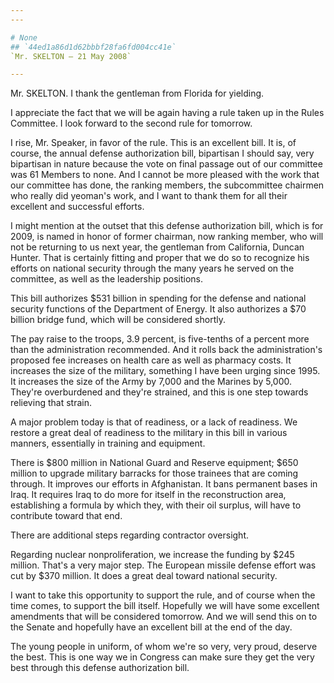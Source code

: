 ```yaml
---
---

# None
## `44ed1a86d1d62bbbf28fa6fd004cc41e`
`Mr. SKELTON — 21 May 2008`

---
```



Mr. SKELTON. I thank the gentleman from Florida for yielding.

I appreciate the fact that we will be again having a rule taken up in 
the Rules Committee. I look forward to the second rule for tomorrow.

I rise, Mr. Speaker, in favor of the rule. This is an excellent bill. 
It is, of course, the annual defense authorization bill, bipartisan I 
should say, very bipartisan in nature because the vote on final passage 
out of our committee was 61 Members to none. And I cannot be more 
pleased with the work that our committee has done, the ranking members, 
the subcommittee chairmen who really did yeoman's work, and I want to 
thank them for all their excellent and successful efforts.



I might mention at the outset that this defense authorization bill, 
which is for 2009, is named in honor of former chairman, now ranking 
member, who will not be returning to us next year, the gentleman from 
California, Duncan Hunter. That is certainly fitting and proper that we 
do so to recognize his efforts on national security through the many 
years he served on the committee, as well as the leadership positions.

This bill authorizes $531 billion in spending for the defense and 
national security functions of the Department of Energy. It also 
authorizes a $70 billion bridge fund, which will be considered shortly.

The pay raise to the troops, 3.9 percent, is five-tenths of a percent 
more than the administration recommended. And it rolls back the 
administration's proposed fee increases on health care as well as 
pharmacy costs. It increases the size of the military, something I have 
been urging since 1995. It increases the size of the Army by 7,000 and 
the Marines by 5,000. They're overburdened and they're strained, and 
this is one step towards relieving that strain.

A major problem today is that of readiness, or a lack of readiness. 
We restore a great deal of readiness to the military in this bill in 
various manners, essentially in training and equipment.

There is $800 million in National Guard and Reserve equipment; $650 
million to upgrade military barracks for those trainees that are coming 
through. It improves our efforts in Afghanistan. It bans permanent 
bases in Iraq. It requires Iraq to do more for itself in the 
reconstruction area, establishing a formula by which they, with their 
oil surplus, will have to contribute toward that end.

There are additional steps regarding contractor oversight.



Regarding nuclear nonproliferation, we increase the funding by $245 
million. That's a very major step. The European missile defense effort 
was cut by $370 million. It does a great deal toward national security.

I want to take this opportunity to support the rule, and of course 
when the time comes, to support the bill itself. Hopefully we will have 
some excellent amendments that will be considered tomorrow. And we will 
send this on to the Senate and hopefully have an excellent bill at the 
end of the day.

The young people in uniform, of whom we're so very, very proud, 
deserve the best. This is one way we in Congress can make sure they get 
the very best through this defense authorization bill.